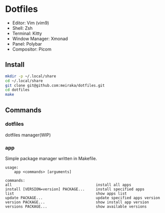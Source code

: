 # Dotfiles

* Editor: Vim (vim9)
* Shell: Zsh
* Terminal: Kitty
* Window Manager: Xmonad
* Panel: Polybar
* Compositor: Picom

## Install

```zsh
mkdir -p ~/.local/share
cd ~/.local/share
git clone git@github.com:meiraka/dotfiles.git
cd dotfiles
make
```

## Commands
### dotfiles

dotfiles manager(WIP)

### app

Simple package manager written in Makefile.

```
usage:
	app <commands> [arguments]

commands:
all                                      install all apps
install [VERSION=version] PACKAGE...     install specified apps
list                                     show apps list
update PACKAGE...                        update specified apps version
version PACKAGE...                       show install app version
versions PACKAGE...                      show available versions
```
